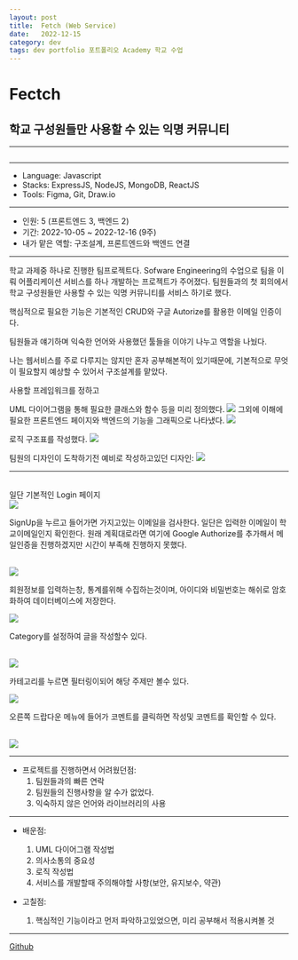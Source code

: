```yaml
---
layout: post
title:  Fetch (Web Service)
date:   2022-12-15
category: dev
tags: dev portfolio 포트폴리오 Academy 학교 수업
---
```



# Fectch
## 학교 구성원들만 사용할 수 있는 익명 커뮤니티 

---

<img src=""/>

---

- Language: Javascript
- Stacks: ExpressJS, NodeJS, MongoDB, ReactJS
- Tools: Figma, Git, Draw.io

---

- 인원: 5 (프론트엔드 3, 백엔드 2)
- 기간: 2022-10-05 ~ 2022-12-16 (9주)
- 내가 맡은 역할: 구조설계, 프론트엔드와 백엔드 연결
 
---

학교 과제중 하나로 진행한 팀프로젝트다.
Sofware Engineering의 수업으로
팀을 이뤄 어플리케이션 서비스를 하나 개발하는 프로젝트가 주어졌다.
팀원들과의 첫 회의에서 학교 구성원들만 사용할 수 있는 익명 커뮤니티를 서비스 하기로 했다.

핵심적으로 필요한 기능은 기본적인 CRUD와 구글 Autorize를 활용한 이메일 인증이다.

팀원들과 얘기하며 익숙한 언어와 사용했던 툴들을 이야기 나누고 역할을 나눴다.

나는 웹서비스를 주로 다루지는 않지만 혼자 공부해본적이 있기때문에,
기본적으로 무엇이 필요할지 예상할 수 있어서 구조설계를 맡았다.


사용할 프레임워크를 정하고

UML 다이어그램을 통해 필요한 클래스와 함수 등을 미리 정의했다.
<img class ="img" src = "../../assets/img/portfolio/CMSC447 Class diagram.drawio.png">
그외에 이해에 필요한 프론트엔드 페이지와 백엔드의 기능을 그래픽으로 나타냈다.
<img class ="img" src = "../../assets/img/portfolio/WebSerivce.jpg">

로직 구조표를 작성했다.
<img class ="img" src="../../assets/img/portfolio/Pages.drawio.png">


팀원의 디자인이 도착하기전 예비로 작성하고있던 디자인:
<img class="img" src= "../../assets/img/portfolio/MyTemplate.png">

---
<br>
일단 기본적인 Login 페이지

<Br>


<img class = "img" src= "../../assets/img/dev/Login.png">

<br>

SignUp을 누르고 들어가면 가지고있는 이메일을 검사한다.
일단은 입력한 이메일이 학교이메일인지 확인한다.
원래 계획대로라면 여기에 Google Authorize를 추가해서 메일인증을 진행하겠지만 시간이 부족해 진행하지 못했다.

<br>

<img class = "img" src= "../../assets/img/dev/Verification.png">

<br>

회원정보를 입력하는창, 통계를위해 수집하는것이며, 아이디와 비밀번호는 해쉬로 암호화하여 데이터베이스에 저장한다.

<img class = "img" src= "../../assets/img/dev/Information.png">

<br>

Category를 설정하여 글을 작성할수 있다.

<br>

<img class = "img" src= "../../assets/img/dev/FetchCategory.png">

<br>


카테고리를 누르면 필터링이되어 해당 주제만 볼수 있다.

<img class = "img" src= "../../assets/img/dev/FetchSort.png">

<br>

오른쪽 드랍다운 메뉴에 들어가 코멘트를 클릭하면 작성및 코멘트를 확인할 수 있다.

<br>

<img class = "img" src= "../../assets/img/dev/FetchComment.png">




--- 
 - 프로젝트를 진행하면서 어려웠던점:
    1. 팀원들과의 빠른 연락
    2. 팀원들의 진행사항을 알 수가 없었다.
    3. 익숙하지 않은 언어와 라이브러리의 사용

---

- 배운점:
    1. UML 다이어그램 작성법
    2. 의사소통의 중요성
    3. 로직 작성법
    4. 서비스를 개발할때 주의해야할 사항(보안, 유지보수, 약관)

- 고칠점:
    1. 핵심적인 기능이라고 먼저 파악하고있었으면, 미리 공부해서 적용시켜볼 것

---






[Github](https://github.com/ParagMayani/FetchCmsc447)